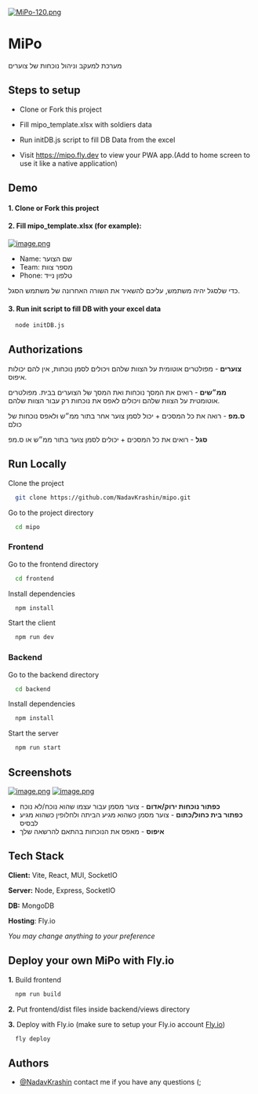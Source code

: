 [![MiPo-120.png](https://i.postimg.cc/HL605V6h/MiPo-120.png)](https://postimg.cc/PL88nrsW)

# MiPo

מערכת למעקב וניהול נוכחות של צוערים

## Steps to setup

- Clone or Fork this project

- Fill mipo_template.xlsx with soldiers data

- Run initDB.js script to fill DB Data from the excel

- Visit https://mipo.fly.dev to view your PWA app.(Add to home screen to use it like a native application)

## Demo

#### 1. Clone or Fork this project

#### 2. Fill mipo_template.xlsx (for example):

[![image.png](https://i.postimg.cc/7LpNh0vm/image.png)](https://postimg.cc/d7jCS7Vy)

- Name: שם הצוער
- Team: מספר צוות
- Phone: טלפון נייד

כדי שלסגל יהיה משתמש, עליכם להשאיר את השורה האחרונה של משתמש הסגל.

#### 3. Run init script to fill DB with your excel data

```bash
  node initDB.js
```

## Authorizations

**צוערים** - מפולטרים אוטומית על הצוות שלהם ויכולים לסמן נוכחות, אין להם יכולות איפוס.

**ממ״שים** - רואים את המסך נוכחות ואת המסך של הצוערים בבית. מפולטרים אוטומטית על הצוות שלהם ויכולים לאפס את נוכחות רק עבור הצוות שלהם.

**ס.מפ** - רואה את כל המסכים + יכול לסמן צוער אחר בתור ממ״ש ולאפס נוכחות של כולם

**סגל** - רואים את כל המסכים + יכולים לסמן צוער בתור ממ״ש או ס.מפ

## Run Locally

Clone the project

```bash
  git clone https://github.com/NadavKrashin/mipo.git
```

Go to the project directory

```bash
  cd mipo
```

### Frontend

Go to the frontend directory

```bash
  cd frontend
```

Install dependencies

```bash
  npm install
```

Start the client

```bash
  npm run dev
```

### Backend

Go to the backend directory

```bash
  cd backend
```

Install dependencies

```bash
  npm install
```

Start the server

```bash
  npm run start
```

## Screenshots

[![image.png](https://i.postimg.cc/prFKgkRw/image.png)](https://postimg.cc/ZvJ9N89H)
[![image.png](https://i.postimg.cc/x8Kk5N4j/image.png)](https://postimg.cc/jnSdd2TB)

- **כפתור נוכחות ירוק/אדום** - צוער מסמן עבור עצמו שהוא נוכח/לא נוכח
- **כפתור בית כחול/כתום** - צוער מסמן כשהוא מגיע הביתה ולחלופין כשהוא מגיע לבסיס
- **איפוס** - מאפס את הנוכחות בהתאם להרשאה שלך

## Tech Stack

**Client:** Vite, React, MUI, SocketIO

**Server:** Node, Express, SocketIO

**DB:** MongoDB

**Hosting**: Fly.io

_You may change anything to your preference_

## Deploy your own MiPo with Fly.io
**1.** Build frontend
```bash
  npm run build
```
**2.** Put frontend/dist files inside backend/views directory

**3.** Deploy with Fly.io (make sure to setup your Fly.io account [Fly.io](https://fly.io))
```bash
  fly deploy
```


## Authors

- [@NadavKrashin](https://www.github.com/NadavKrashin)
  contact me if you have any questions (;
